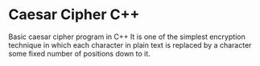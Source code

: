 # Caesar Cipher C++
Basic caesar cipher program in C++ It is one of the simplest encryption technique in which each character in plain text is replaced by a character some fixed number of positions down to it.
